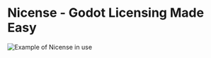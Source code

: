# Nicense - Godot Licensing Made Easy

![Example of Nicense in use](https://raw.githubusercontent.com/nathanfranke/nicense/main/addons/nicense/example.png)
